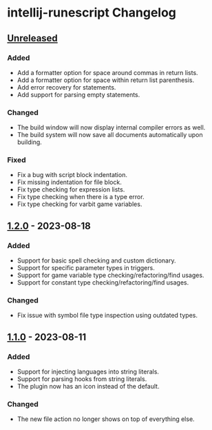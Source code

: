 # intellij-runescript Changelog

## [Unreleased]

### Added
- Add a formatter option for space around commas in return lists.
- Add a formatter option for space within return list parenthesis.
- Add error recovery for statements.
- Add support for parsing empty statements.

### Changed
- The build window will now display internal compiler errors as well.
- The build system will now save all documents automatically upon building.

### Fixed
- Fix a bug with script block indentation.
- Fix missing indentation for file block.
- Fix type checking for expression lists.
- Fix type checking when there is a type error.
- Fix type checking for varbit game variables.

## [1.2.0] - 2023-08-18

### Added
- Support for basic spell checking and custom dictionary.
- Support for specific parameter types in triggers.
- Support for game variable type checking/refactoring/find usages.
- Support for constant type checking/refactoring/find usages.

### Changed
- Fix issue with symbol file type inspection using outdated types.

## [1.1.0] - 2023-08-11

### Added
- Support for injecting languages into string literals.
- Support for parsing hooks from string literals. 
- The plugin now has an icon instead of the default.

### Changed
- The new file action no longer shows on top of everything else.

[Unreleased]: https://github.com/waleedyaseen/intellij-runescript/compare/v1.2.0...HEAD
[1.2.0]: https://github.com/waleedyaseen/intellij-runescript/compare/v1.1.0...v1.2.0
[1.1.0]: https://github.com/waleedyaseen/intellij-runescript/commits/v1.1.0
